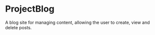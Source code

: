 # ProjectBlog
A blog site for managing content, allowing the user to create, view and delete posts.
